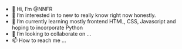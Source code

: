 - 👋 Hi, I’m @NNFR
- 👀 I’m interested in to new to really know right now honestly.
- 🌱 I’m currently learning mostly frontend HTML, CSS, Javascript and hoping to incorporate Python
- 💞️ I’m looking to collaborate on ...
- 📫 How to reach me ...

<!---
NNFR/NNFR is a ✨ special ✨ repository because its `README.md` (this file) appears on your GitHub profile.
You can click the Preview link to take a look at your changes.
--->
